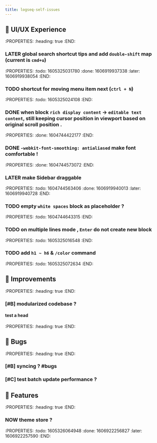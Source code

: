 ```yaml
---
title: logseq-self-issues
---
```


## 🎨  UI/UX Experience
:PROPERTIES:
:heading: true
:END:
### LATER global search shortcut tips and add `double-shift` map (current is `cmd+u`)
:PROPERTIES:
:todo: 1605325031780
:done: 1606919937338
:later: 1606919938054
:END:
### TODO shortcut for moving menu item next (`ctrl + N`)
:PROPERTIES:
:todo: 1605325024108
:END:
### DONE when block `rich display content` -> `editable text content`, still keeping cursor position in viewport based on original scroll position .
:PROPERTIES:
:done: 1604744422177
:END:
### DONE `-webkit-font-smoothing: antialiased` make font comfortable !
:PROPERTIES:
:done: 1604744573072
:END:
### LATER make Sidebar draggable
:PROPERTIES:
:todo: 1604744563406
:done: 1606919940013
:later: 1606919940728
:END:
### TODO empty `white spaces` block as placeholder ?
:PROPERTIES:
:todo: 1604744643315
:END:
### TODO on multiple lines mode , `Enter` do not create new block
:PROPERTIES:
:todo: 1605325016548
:END:
### TODO add `h1 ~ h6` & `/color` command
:PROPERTIES:
:todo: 1605325072634
:END:
## 🚀  Improvements
:PROPERTIES:
:heading: true
:END:
### [#B] modularized codebase ?
#### test a head
:PROPERTIES:
:heading: true
:END:
## 🐞 Bugs
:PROPERTIES:
:heading: true
:END:
### [#B] syncing ? #bugs
### [#C] test batch update performance ?
## 🦄 Features
:PROPERTIES:
:heading: true
:END:
### NOW theme store ?
:PROPERTIES:
:todo: 1605326064948
:done: 1606922256827
:later: 1606922257590
:END:
